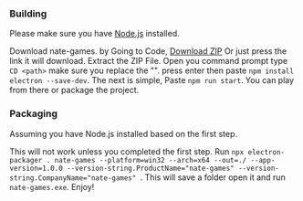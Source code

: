 ### Building

Please make sure you have [Node.js](https://nodejs.org/en/download) installed.

Download nate-games. by Going to Code, [Download ZIP]([https://github.com/nate-games/nate-games.github.io/archive/refs/heads/main.zip]) Or just press the link it will download. Extract the ZIP File. Open you command prompt type `CD <path>` make sure you replace the "<path>". press enter then paste `npm install electron --save-dev`. The next is simple, Paste `npm run start`. You can play from there or package the project.

### Packaging

Assuming you have Node.js installed based on the first step.

This will not work unless you completed the first step. Run `npx electron-packager . nate-games --platform=win32 --arch=x64 --out=./ --app-version=1.0.0 --version-string.ProductName="nate-games" --version-string.CompanyName="nate-games" `. This will save a folder open it and run `nate-games.exe`. Enjoy!
